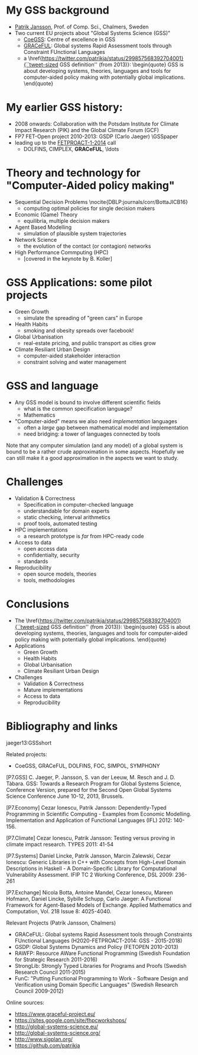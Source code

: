 # My GSS background

* [Patrik Jansson](https://www.chalmers.se/en/staff/Pages/patrik-jansson.aspx), Prof. of Comp. Sci., Chalmers, Sweden
* Two current EU projects about "Global Systems Science (GSS)"
    * [CoeGSS](http://www.CoeGSS.eu/): Centre of excellence in GSS
    * [GRACeFUL](http://www.GRACeFUL-project.eu/): Global systems Rapid Assessment tools through Constraint FUnctional Languages
    * a \href{https://twitter.com/patrikja/status/299857568392704001}{``tweet-sized GSS definition'' (from 2013)}:
\begin{quote}
GSS is about developing systems, theories, languages and tools for
computer-aided policy making with potentially global implications.
\end{quote}

# My earlier GSS history:

* 2008 onwards: Collaboration with the Potsdam Institute for Climate Impact Research (PIK) and the Global Climate Forum (GCF)
* FP7 FET-Open project 2010-2013: GSDP (Carlo Jaeger) \GSSpaper
* leading up to the [FETPROACT-1-2014](http://cordis.europa.eu/programme/rcn/665162_en.html) call
    * DOLFINS, CIMPLEX, **GRACeFUL**, \ldots

# Theory and technology for "Computer-Aided policy making"

* Sequential Decision Problems \nocite{DBLP:journals/corr/BottaJICB16}
    * computing optimal policies for single decision makers
* Economic (Game) Theory
    * equilibria, multiple decision makers
* Agent Based Modelling
    * simulation of plausible system trajectories
* Network Science
    * the evolution of the contact (or contagion) networks
* High Performance Commputing (HPC)
    * [covered in the keynote by B. Koller]

# GSS Applications: some pilot projects

* Green Growth
    * simulate the spreading of "green cars" in Europe
* Health Habits
    * smoking and obesity spreads over facebook!
* Global Urbanisation
    * real-estate pricing, and public transport as cities grow
* Climate Resiliant Urban Design
    * computer-aided stakeholder interaction
    * constraint solving and water management

# GSS and language

* Any GSS model is bound to involve different scientific fields
    * what is the common specification language?
    * Mathematics
* "Computer-aided" means we also need *implementation* languages
    * often a *large* gap between mathematical model and implementation
    * need bridging: a tower of languages connected by tools

Note that any computer simulation (and any model) of a global system
is bound to be a rather crude approximation in some aspects. Hopefully
we can still make it a good approximation in the aspects we want to
study.

# Challenges

* Validation & Correctness
    * Specification in computer-checked language
    * understandable for domain experts
    * static checking, interval arithmetics
    * proof tools, automated testing
* HPC implementations
    * a research prototype is *far* from HPC-ready code
* Access to data
    * open access data
    * confidentialty, security
    * standards
* Reproducibility
    * open source models, theories
    * tools, methodologies

# Conclusions

* The \href{https://twitter.com/patrikja/status/299857568392704001}{``tweet-sized GSS definition'' (from 2013)}:
\begin{quote}
GSS is about developing systems, theories, languages and tools for
computer-aided policy making with potentially global implications.
\end{quote}
* Applications
    * Green Growth
    * Health Habits
    * Global Urbanisation
    * Climate Resiliant Urban Design
* Challenges
    * Validation & Correctness
    * Mature implementations
    * Access to data
    * Reproducibility

# Bibliography and links

jaeger13:GSSshort

Related projects:

* CoeGSS, GRACeFUL, DOLFINS, FOC, SIMPOL, SYMPHONY


[P7.GSS] C. Jaeger, P. Jansson, S. van der Leeuw, M. Resch and J. D. Tàbara. GSS: Towards a Research Program for Global Systems Science, Conference Version, prepared for the Second Open Global Systems Science Conference June 10-12, 2013, Brussels.

[P7.Economy] Cezar Ionescu, Patrik Jansson: Dependently-Typed Programming in Scientific Computing - Examples from Economic Modelling. Implementation and Application of Functional Languages (IFL) 2012: 140-156.

[P7.Climate] Cezar Ionescu, Patrik Jansson: Testing versus proving in climate impact research.  TYPES 2011: 41-54

[P7.Systems] Daniel Lincke, Patrik Jansson, Marcin Zalewski, Cezar Ionescu: Generic Libraries in C++ with Concepts from High-Level Domain Descriptions in Haskell - A Domain-Specific Library for Computational Vulnerability Assessment. IFIP TC 2 Working Conference, DSL 2009: 236-261

[P7.Exchange] Nicola Botta, Antoine Mandel, Cezar Ionescu, Mareen Hofmann, Daniel Lincke, Sybille Schupp, Carlo Jaeger: A Functional Framework for Agent-Based Models of Exchange.  Applied Mathematics and Computation, Vol. 218 Issue 8: 4025-4040.

Relevant Projects (Patrik Jansson, Chalmers)
* GRACeFUL: Global systems Rapid Assessment tools through Constraints FUnctional Languages (H2020-FETPROACT-2014: GSS - 2015-2018)
* GSDP: Global Systems Dynamics and Policy (FETOPEN 2010-2013)
* RAWFP: Resource AWare Functional Programming (Swedish Foundation for Strategic Research 2011-2016)
* StrongLib: Strongly Typed Libraries for Programs and Proofs (Swedish Research Council 2011-2015)
* FunC: "Putting Functional Programming to Work - Software Design and Verification using Domain Specific Languages" (Swedish Research Council 2009-2012)

Online sources:
* https://www.graceful-project.eu/
* https://sites.google.com/site/fhpcworkshops/
* http://global-systems-science.eu/
* http://global-systems-science.org/
* http://www.sigplan.org/
* https://github.com/patrikja
